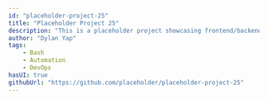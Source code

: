 ```yaml
---
id: "placeholder-project-25"
title: "Placeholder Project 25"
description: "This is a placeholder project showcasing frontend/backend features with a unique tech stack."
author: "Dylan Yap"
tags:
    - Bash
    - Automation
    - DevOps
hasUI: true
githubUrl: "https://github.com/placeholder/placeholder-project-25"
---
```

